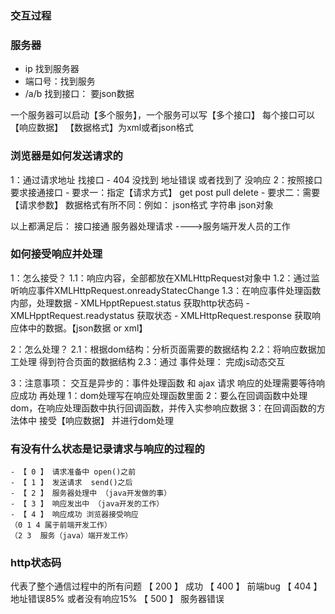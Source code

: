 ### 交互过程


### 服务器
- ip 找到服务器
- 端口号：找到服务
- /a/b 找到接口： 要json数据

一个服务器可以启动【多个服务】，一个服务可以写【多个接口】
每个接口可以【响应数据】 【数据格式】为xml或者json格式


### 浏览器是如何发送请求的
1：通过请求地址 找接口
    - 404 没找到 地址错误 或者找到了 没响应
2：按照接口要求接通接口
    - 要求一：指定【请求方式】 get post pull delete
    - 要求二：需要【请求参数】 数据格式有所不同：例如： json格式 字符串 json对象

以上都满足后： 接口接通 服务器处理请求 ---->服务端开发人员的工作

### 如何接受响应并处理
1：怎么接受？
    1.1：响应内容，全部都放在XMLHttpRequest对象中
    1.2：通过监听响应事件XMLHttpRequest.onreadyStatecChange
    1.3：在响应事件处理函数内部，处理数据
        - XMLHpptRepuest.status 获取http状态码
        - XMLHpptRequest.readystatus 获取状态
        - XMLHttpRequest.response 获取响应体中的数据。【json数据 or xml】


2：怎么处理？
    2.1：根据dom结构：分析页面需要的数据结构
    2.2：将响应数据加工处理 得到符合页面的数据结构
    2.3：通过 事件处理： 完成js动态交互


3：注意事项：
 交互是异步的：事件处理函数 和 ajax 请求
 响应的处理需要等待响应成功 再处理 
    1：dom处理写在响应处理函数里面
    2：要么在回调函数中处理dom，在响应处理函数中执行回调函数，并传入实参响应数据
    3：在回调函数的方法体中 接受【响应数据】 并进行dom处理

### 有没有什么状态是记录请求与响应的过程的
    - 【 0 】 请求准备中 open()之前
    - 【 1 】 发送请求  send()之后
    - 【 2 】 服务器处理中 （java开发做的事）
    - 【 3 】 响应发出中 （java开发的工作）
    - 【 4 】 响应成功 浏览器接受响应
    （0 1 4 属于前端开发工作）
    （2 3  服务（java）端开发工作）

### http状态码
代表了整个通信过程中的所有问题
【 200 】 成功
【 400 】 前端bug
【 404 】 地址错误85% 或者没有响应15%
【 500 】 服务器错误



